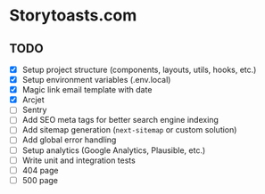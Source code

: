 # Storytoasts.com

## TODO

- [x] Setup project structure (components, layouts, utils, hooks, etc.)
- [x] Setup environment variables (.env.local)
- [x] Magic link email template with date
- [x] Arcjet
- [ ] Sentry
- [ ] Add SEO meta tags for better search engine indexing
- [ ] Add sitemap generation (`next-sitemap` or custom solution)
- [ ] Add global error handling
- [ ] Setup analytics (Google Analytics, Plausible, etc.)
- [ ] Write unit and integration tests
- [ ] 404 page
- [ ] 500 page
